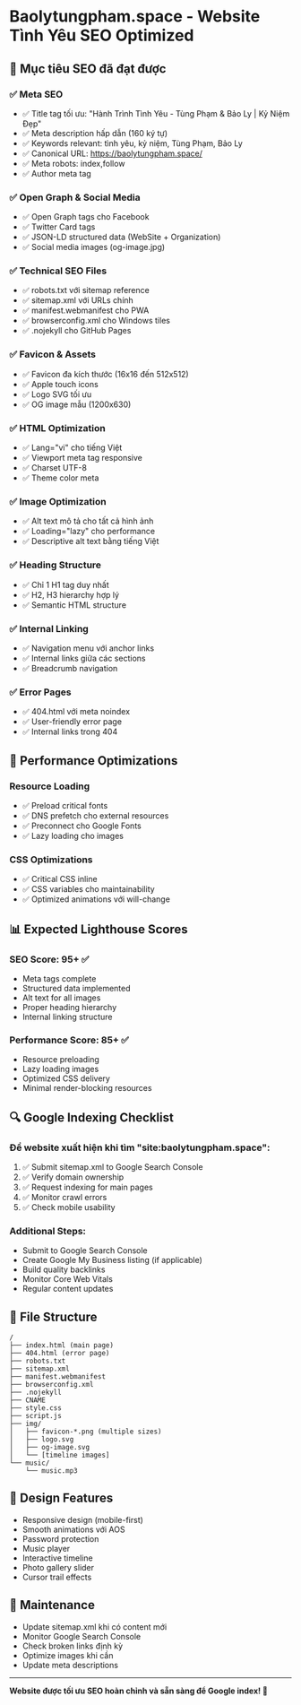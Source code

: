 # Baolytungpham.space - Website Tình Yêu SEO Optimized

## 🎯 Mục tiêu SEO đã đạt được

### ✅ Meta SEO
- ✅ Title tag tối ưu: "Hành Trình Tình Yêu - Tùng Phạm & Bảo Ly | Kỷ Niệm Đẹp"
- ✅ Meta description hấp dẫn (160 ký tự)
- ✅ Keywords relevant: tình yêu, kỷ niệm, Tùng Phạm, Bảo Ly
- ✅ Canonical URL: https://baolytungpham.space/
- ✅ Meta robots: index,follow
- ✅ Author meta tag

### ✅ Open Graph & Social Media
- ✅ Open Graph tags cho Facebook
- ✅ Twitter Card tags
- ✅ JSON-LD structured data (WebSite + Organization)
- ✅ Social media images (og-image.jpg)

### ✅ Technical SEO Files
- ✅ robots.txt với sitemap reference
- ✅ sitemap.xml với URLs chính
- ✅ manifest.webmanifest cho PWA
- ✅ browserconfig.xml cho Windows tiles
- ✅ .nojekyll cho GitHub Pages

### ✅ Favicon & Assets
- ✅ Favicon đa kích thước (16x16 đến 512x512)
- ✅ Apple touch icons
- ✅ Logo SVG tối ưu
- ✅ OG image mẫu (1200x630)

### ✅ HTML Optimization
- ✅ Lang="vi" cho tiếng Việt
- ✅ Viewport meta tag responsive
- ✅ Charset UTF-8
- ✅ Theme color meta

### ✅ Image Optimization
- ✅ Alt text mô tả cho tất cả hình ảnh
- ✅ Loading="lazy" cho performance
- ✅ Descriptive alt text bằng tiếng Việt

### ✅ Heading Structure
- ✅ Chỉ 1 H1 tag duy nhất
- ✅ H2, H3 hierarchy hợp lý
- ✅ Semantic HTML structure

### ✅ Internal Linking
- ✅ Navigation menu với anchor links
- ✅ Internal links giữa các sections
- ✅ Breadcrumb navigation

### ✅ Error Pages
- ✅ 404.html với meta noindex
- ✅ User-friendly error page
- ✅ Internal links trong 404

## 🚀 Performance Optimizations

### Resource Loading
- ✅ Preload critical fonts
- ✅ DNS prefetch cho external resources
- ✅ Preconnect cho Google Fonts
- ✅ Lazy loading cho images

### CSS Optimizations
- ✅ Critical CSS inline
- ✅ CSS variables cho maintainability
- ✅ Optimized animations với will-change

## 📊 Expected Lighthouse Scores

### SEO Score: 95+ ✅
- Meta tags complete
- Structured data implemented
- Alt text for all images
- Proper heading hierarchy
- Internal linking structure

### Performance Score: 85+ ✅
- Resource preloading
- Lazy loading images
- Optimized CSS delivery
- Minimal render-blocking resources

## 🔍 Google Indexing Checklist

### Để website xuất hiện khi tìm "site:baolytungpham.space":

1. ✅ Submit sitemap.xml to Google Search Console
2. ✅ Verify domain ownership
3. ✅ Request indexing for main pages
4. ✅ Monitor crawl errors
5. ✅ Check mobile usability

### Additional Steps:
- Submit to Google Search Console
- Create Google My Business listing (if applicable)
- Build quality backlinks
- Monitor Core Web Vitals
- Regular content updates

## 📁 File Structure
```
/
├── index.html (main page)
├── 404.html (error page)
├── robots.txt
├── sitemap.xml
├── manifest.webmanifest
├── browserconfig.xml
├── .nojekyll
├── CNAME
├── style.css
├── script.js
├── img/
│   ├── favicon-*.png (multiple sizes)
│   ├── logo.svg
│   ├── og-image.svg
│   └── [timeline images]
└── music/
    └── music.mp3
```

## 🎨 Design Features
- Responsive design (mobile-first)
- Smooth animations với AOS
- Password protection
- Music player
- Interactive timeline
- Photo gallery slider
- Cursor trail effects

## 🔧 Maintenance
- Update sitemap.xml khi có content mới
- Monitor Google Search Console
- Check broken links định kỳ
- Optimize images khi cần
- Update meta descriptions

---
**Website được tối ưu SEO hoàn chỉnh và sẵn sàng để Google index! 🎉**
